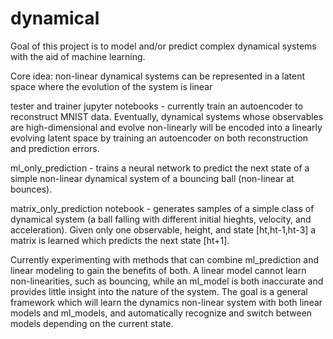 # dynamical

Goal of this project is to model and/or predict complex dynamical systems with the aid of machine learning. 

Core idea: non-linear dynamical systems can be represented in a latent space where the evolution of the system is linear

tester and trainer jupyter notebooks - currently train an autoencoder to reconstruct MNIST data. Eventually, dynamical systems whose observables are high-dimensional and evolve non-linearly will be encoded into a linearly evolving latent space by training an autoencoder on both reconstruction and prediction errors. 

ml_only_prediction - trains a neural network to predict the next state of a simple non-linear dynamical system of a bouncing ball (non-linear at bounces).

matrix_only_prediction notebook - generates samples of a simple class of dynamical system (a ball falling with different initial hieghts, velocity, and acceleration). Given only one observable, height, and state [ht,ht-1,ht-3] a matrix is learned which predicts the next state [ht+1]. 

Currently experimenting with methods that can combine ml_prediction and linear modeling to gain the benefits of both. A linear model cannot learn non-linearities, such as bouncing, while an ml_model is both inaccurate and provides little insight into the nature of the system. The goal is a general framework which will learn the dynamics non-linear system with both linear models and ml_models, and automatically recognize and switch between models depending on the current state. 
